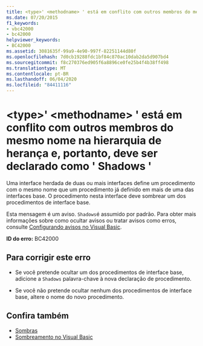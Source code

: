 ```yaml
---
title: <type>' <methodname> ' está em conflito com outros membros do mesmo nome na hierarquia de herança e, portanto, deve ser declarado como ' Shadows '
ms.date: 07/20/2015
f1_keywords:
- vbc42000
- bc42000
helpviewer_keywords:
- BC42000
ms.assetid: 3081635f-99a9-4e90-997f-82251144d80f
ms.openlocfilehash: 7d0cb19288fdc1bf84c870ac10dab2da5d907bd4
ms.sourcegitcommit: f8c270376ed905f6a8896ce0fe25b4f4b38ff498
ms.translationtype: MT
ms.contentlocale: pt-BR
ms.lasthandoff: 06/04/2020
ms.locfileid: "84411116"
---
```

# <a name="type-methodname-conflicts-with-other-members-of-the-same-name-across-the-inheritance-hierarchy-and-so-should-be-declared-shadows"></a>\<type>' \<methodname> ' está em conflito com outros membros do mesmo nome na hierarquia de herança e, portanto, deve ser declarado como ' Shadows '
Uma interface herdada de duas ou mais interfaces define um procedimento com o mesmo nome que um procedimento já definido em mais de uma das interfaces base. O procedimento nesta interface deve sombrear um dos procedimentos de interface base.  
  
 Esta mensagem é um aviso. `Shadows`é assumido por padrão. Para obter mais informações sobre como ocultar avisos ou tratar avisos como erros, consulte [Configurando avisos no Visual Basic](/visualstudio/ide/configuring-warnings-in-visual-basic).  
  
 **ID do erro:** BC42000  
  
## <a name="to-correct-this-error"></a>Para corrigir este erro  
  
- Se você pretende ocultar um dos procedimentos de interface base, adicione a `Shadows` palavra-chave à nova declaração de procedimento.  
  
- Se você não pretende ocultar nenhum dos procedimentos de interface base, altere o nome do novo procedimento.  
  
## <a name="see-also"></a>Confira também

- [Sombras](../language-reference/modifiers/shadows.md)
- [Sombreamento no Visual Basic](../programming-guide/language-features/declared-elements/shadowing.md)
